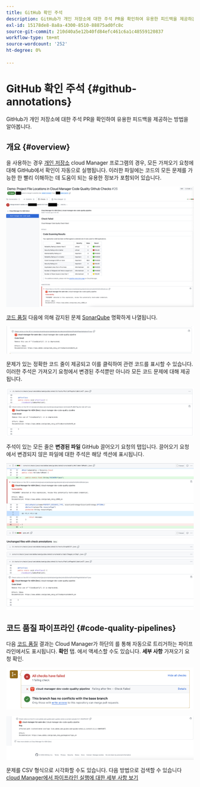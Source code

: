 ```yaml
---
title: GitHub 확인 주석
description: GitHub가 개인 저장소에 대한 주석 PR을 확인하여 유용한 피드백을 제공하는 방법을 알아봅니다.
exl-id: 15178de8-8a8a-4300-8510-88875ad0fc8c
source-git-commit: 210d40a5e12b40fd84efc461c6a1c48559120837
workflow-type: tm+mt
source-wordcount: '252'
ht-degree: 0%

---
```



# GitHub 확인 주석 {#github-annotations}

GitHub가 개인 저장소에 대한 주석 PR을 확인하여 유용한 피드백을 제공하는 방법을 알아봅니다.

## 개요 {#overview}

을 사용하는 경우 [개인 저장소](private-repositories.md) cloud Manager 프로그램의 경우, 모든 가져오기 요청에 대해 GitHub에서 확인이 자동으로 실행됩니다. 이러한 파일에는 코드의 모든 문제를 가능한 한 빨리 이해하는 데 도움이 되는 유용한 정보가 포함되어 있습니다.

![GitHub 확인 주석의 예](assets/github-check-annotations.png)

[코드 품질](/help/using/code-quality-testing.md) 다음에 의해 감지된 문제 [SonarQube](/help/using/custom-code-quality-rules.md) 명확하게 나열됩니다.

![코드 문제 주석의 예](assets/github-check-annotations-example.png)

문제가 있는 정확한 코드 줄이 제공되고 이를 클릭하여 관련 코드를 표시할 수 있습니다. 이러한 주석은 가져오기 요청에서 변경된 주석뿐만 아니라 모든 코드 문제에 대해 제공됩니다.

![코드 문제 주석의 예](assets/github-check-annotations-example-code.png)

주석이 있는 모든 줄은 **변경된 파일** GitHub 끌어오기 요청의 탭입니다. 끌어오기 요청에서 변경되지 않은 파일에 대한 주석은 해당 섹션에 표시됩니다.

![변경된 파일 탭의 주석 예](assets/github-check-annotations-files-changed.png)

## 코드 품질 파이프라인 {#code-quality-pipelines}

다음 [코드 품질](/help/using/code-quality-testing.md) 결과는 Cloud Manager가 하단의 를 통해 자동으로 트리거하는 파이프라인에서도 표시됩니다. **확인** 탭. 에서 액세스할 수도 있습니다. **세부 사항** 가져오기 요청 확인.

![주석의 예](assets/github-check-annotations-code-quality.png)

![주석의 예](assets/github-check-annotations-code-quality-2.png)

문제를 CSV 형식으로 시각화할 수도 있습니다. 다음 방법으로 검색할 수 있습니다 [cloud Manager에서 파이프라인 실행에 대한 세부 사항 보기](/help/using/managing-pipelines.md)
